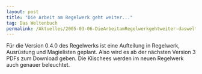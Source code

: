 ```yaml
---
layout: post
title: "Die Arbeit am Regelwerk geht weiter..."
tag: Das Weltenbuch
permalink: /Aktuelles/2005-03-06-DieArbeitamRegelwerkgehtweiter-dasweltenbuch
---
```


Für die Version 0.4.0 des Regelwerks ist eine Aufteilung in Regelwerk, Ausrüstung und Magielisten geplant. Also wird es ab der nächsten Version 3 PDFs zum Download geben. Die Klischees werden im neuen Regelwerk auch genauer beleuchtet.


